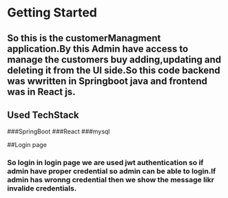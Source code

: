 # Getting Started 
## So this is the customerManagment application.By this Admin have access to manage the customers buy adding,updating and deleting it from  the UI side.So this code backend was wwritten in Springboot java and frontend was in React js.
## Used TechStack
###SpringBoot
###React
###mysql

##Login page 
### So login in login page we are used jwt authentication so if admin have proper credential so admin can be able to login.If admin has wronng credential then we show the message likr invalide credentials.




